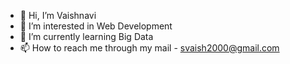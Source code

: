 - 👋 Hi, I’m Vaishnavi
- 👀 I’m interested in Web Development
- 🌱 I’m currently learning Big Data
- 📫 How to reach me through my mail - svaish2000@gmail.com

<!---
Vaishu182000/Vaishu182000 is a ✨ special ✨ repository because its `README.md` (this file) appears on your GitHub profile.
You can click the Preview link to take a look at your changes.
--->
